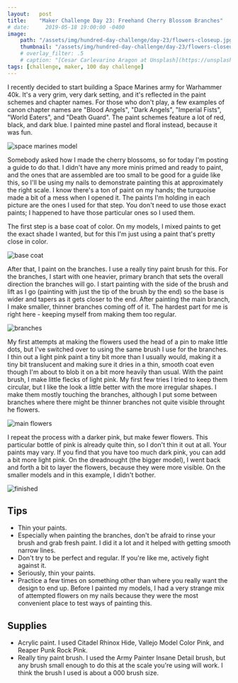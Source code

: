 ```yaml
---
layout:   post
title:    "Maker Challenge Day 23: Freehand Cherry Blossom Branches"
# date:     2019-05-18 19:00:00 -0400
image:
    path: "/assets/img/hundred-day-challenge/day-23/flowers-closeup.jpg"
    thumbnail: "/assets/img/hundred-day-challenge/day-23/flowers-closeup.jpg"
    # overlay_filter: .5
    # caption: "[Cesar Carlevarino Aragon at Unsplash](https://unsplash.com/photos/NL_DF0Klepc)"
tags: [challenge, maker, 100 day challenge]
---
```

I recently decided to start building a Space Marines army for Warhammer 40k. It's a very grim, very dark setting, and it's reflected in the paint schemes and chapter names. For those who don't play, a few examples of canon chapter names are "Blood Angels", "Dark Angels", "Imperial Fists", "World Eaters", and "Death Guard". The paint schemes feature a lot of red, black, and dark blue. I painted mine pastel and floral instead, because it was fun.

![space marines model]({{"/assets/img/hundred-day-challenge/day-23/models.jpg"}})

Somebody asked how I made the cherry blossoms, so for today I'm posting a guide to do that. I didn't have any more minis primed and ready to paint, and the ones that are assembled are too small to be good for a guide like this, so I'll be using my nails to demonstrate painting this at approximately the right scale. I know there's a ton of paint on my hands; the turquoise made a bit of a mess when I opened it. The paints I'm holding in each picture are the ones I used for that step. You don't need to use those exact paints; I happened to have those particular ones so I used them.

The first step is a base coat of color. On my models, I mixed paints to get the exact shade I wanted, but for this I'm just using a paint that's pretty close in color.

![base coat]({{"/assets/img/hundred-day-challenge/day-23/base.jpg"}})

After that, I paint on the branches. I use a really tiny paint brush for this. For the branches, I start with one heavier, primary branch that sets the overall direction the branches will go. I start painting with the side of the brush and lift as I go (painting with just the tip of the brush by the end) so the base is wider and tapers as it gets closer to the end. After painting the main branch, I make smaller, thinner branches coming off of it. The hardest part for me is right here - keeping myself from making them too regular.

![branches]({{"/assets/img/hundred-day-challenge/day-23/branches.jpg"}})

My first attempts at making the flowers used the head of a pin to make little dots, but I've switched over to using the same brush I use for the branches. I thin out a light pink paint a tiny bit more than I usually would, making it a tiny bit translucent and making sure it dries in a thin, smooth coat even though I'm about to blob it on a bit more heavily than usual. With the paint brush, I make little flecks of light pink. My first few tries I tried to keep them circular, but I like the look a little better with the more irregular shapes. I make them mostly touching the branches, although I put some between branches where there might be thinner branches not quite visible throught he flowers.

![main flowers]({{"/assets/img/hundred-day-challenge/day-23/light-pink.jpg"}})

I repeat the process with a darker pink, but make fewer flowers. This particular bottle of pink is already quite thin, so I don't thin it out at all. Your paints may vary. If you find that you have too much dark pink, you can add a bit more light pink. On the dreadnought (the bigger model), I went back and forth a bit to layer the flowers, because they were more visible. On the smaller models and in this example, I didn't bother.

![finished]({{"/assets/img/hundred-day-challenge/day-23/finished.jpg"}})

## Tips

* Thin your paints.
* Especially when painting the branches, don't be afraid to rinse your brush and grab fresh paint. I did it a lot and it helped with getting smooth narrow lines.
* Don't try to be perfect and regular. If you're like me, actively fight against it.
* Seriously, thin your paints.
* Practice a few times on something other than where you really want the design to end up. Before I painted my models, I had a very strange mix of attempted flowers on my nails because they were the most convenient place to test ways of painting this.

## Supplies

* Acrylic paint. I used Citadel Rhinox Hide, Vallejo Model Color Pink, and Reaper Punk Rock Pink.
* Really tiny paint brush. I used the Army Painter Insane Detail brush, but any brush small enough to do this at the scale you're using will work. I think the brush I used is about a 000 brush size.